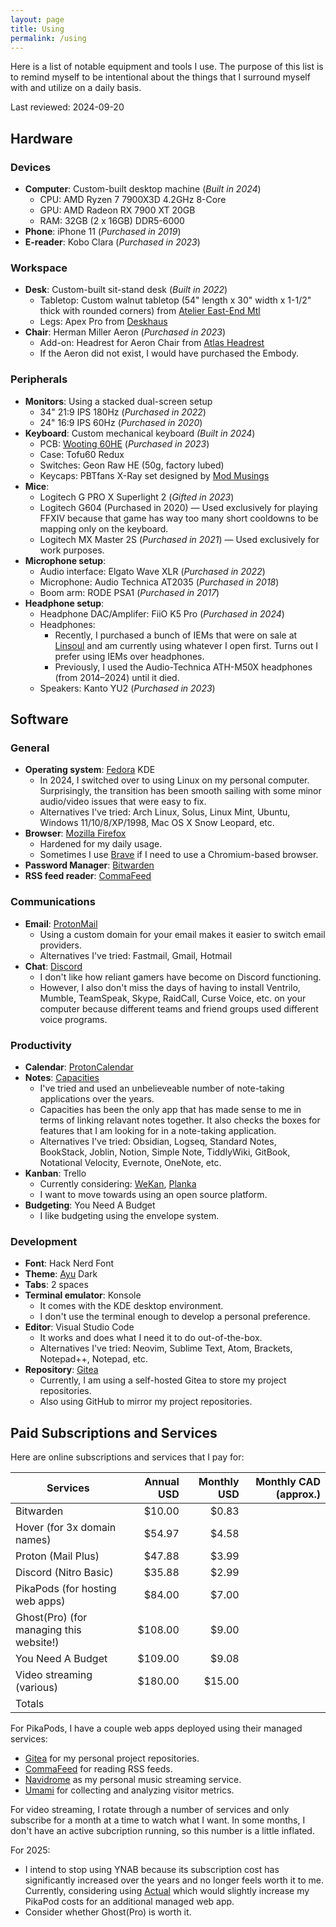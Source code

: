 ```yaml
---
layout: page
title: Using
permalink: /using
---
```


Here is a list of notable equipment and tools I use. The purpose of this list is to remind myself to be intentional about the things that I surround myself with and utilize on a daily basis.

Last reviewed: 2024-09-20

## Hardware

### Devices  
- **Computer**: Custom-built desktop machine (*Built in 2024*)
  - CPU: AMD Ryzen 7 7900X3D 4.2GHz 8-Core
  - GPU: AMD Radeon RX 7900 XT 20GB
  - RAM: 32GB (2 x 16GB) DDR5-6000
- **Phone**: iPhone 11 (*Purchased in 2019*)
- **E-reader**: Kobo Clara (*Purchased in 2023*)

### Workspace
- **Desk**: Custom-built sit-stand desk (*Built in 2022*)
  - Tabletop: Custom walnut tabletop (54" length x 30" width x 1-1/2" thick with rounded corners) from [Atelier East-End Mtl](https://eastendmtl.com/)
  - Legs: Apex Pro from [Deskhaus](https://desk.haus/)
- **Chair**: Herman Miller Aeron (*Purchased in 2023*)
  - Add-on: Headrest for Aeron Chair from [Atlas Headrest](https://atlasheadrest.com/)
  - If the Aeron did not exist, I would have purchased the Embody.

### Peripherals
- **Monitors**: Using a stacked dual-screen setup
  - 34" 21:9 IPS 180Hz (*Purchased in 2022*)
  - 24" 16:9 IPS 60Hz (*Purchased in 2020*)
- **Keyboard**: Custom mechanical keyboard *(Built in 2024*)
  - PCB: [Wooting 60HE](https://wooting.io/wooting-60he) (*Purchased in 2023*)
  - Case: Tofu60 Redux
  - Switches: Geon Raw HE (50g, factory lubed)
  - Keycaps: PBTfans X-Ray set designed by [Mod Musings](https://www.modmusings.com/)
- **Mice**:
  - Logitech G PRO X Superlight 2 (*Gifted in 2023*)
  - Logitech G604 (Purchased in 2020) — Used exclusively for playing FFXIV because that game has way too many short cooldowns to be mapping only on the keyboard.
  - Logitech MX Master 2S (*Purchased in 2021*) — Used exclusively for work purposes.
- **Microphone setup**:
  - Audio interface: Elgato Wave XLR (*Purchased in 2022*)
  - Microphone: Audio Technica AT2035 (*Purchased in 2018*)
  - Boom arm: RODE PSA1 (*Purchased in 2017*)
- **Headphone setup**:
  - Headphone DAC/Amplifer: FiiO K5 Pro (*Purchased in 2024*)
  - Headphones:
    - Recently, I purchased a bunch of IEMs that were on sale at [Linsoul](https://www.linsoul.com/) and am currently using whatever I open first. Turns out I prefer using IEMs over headphones.
    - Previously, I used the Audio-Technica ATH-M50X headphones (from 2014⁠–2024) until it died.
  - Speakers: Kanto YU2 (*Purchased in 2023*)

## Software

### General
- **Operating system**: [Fedora](https://fedoraproject.org/) KDE
  - In 2024, I switched over to using Linux on my personal computer. Surprisingly, the transition has been smooth sailing with some minor audio/video issues that were easy to fix. 
  - Alternatives I've tried: Arch Linux, Solus, Linux Mint, Ubuntu, Windows 11/10/8/XP/1998, Mac OS X Snow Leopard, etc.
- **Browser**: [Mozilla Firefox](https://www.mozilla.org/firefox)
  - Hardened for my daily usage.
  - Sometimes I use [Brave](https://brave.com/) if I need to use a Chromium-based browser.
- **Password Manager**: [Bitwarden](https://bitwarden.com/)
- **RSS feed reader**: [CommaFeed](https://www.commafeed.com/)

### Communications
- **Email**: [ProtonMail](https://proton.me/mail)
  - Using a custom domain for your email makes it easier to switch email providers.
  - Alternatives I've tried: Fastmail, Gmail, Hotmail
- **Chat**: [Discord](https://discord.com/)
  - I don't like how reliant gamers have become on Discord functioning.
  - However, I also don't miss the days of having to install Ventrilo, Mumble, TeamSpeak, Skype, RaidCall, Curse Voice, etc. on your computer because different teams and friend groups used different voice programs.

### Productivity
- **Calendar**: [ProtonCalendar](https://proton.me/calendar)
- **Notes**: [Capacities](https://capacities.io/)
  - I've tried and used an unbelieveable number of note-taking applications over the years.
  - Capacities has been the only app that has made sense to me in terms of linking relavant notes together. It also checks the boxes for features that I am looking for in a note-taking application.
  - Alternatives I've tried: Obsidian, Logseq, Standard Notes, BookStack, Joblin, Notion, Simple Note, TiddlyWiki, GitBook, Notational Velocity, Evernote, OneNote, etc.
- **Kanban**: Trello
  - Currently considering: [WeKan](https://wekan.github.io/), [Planka](https://planka.app/)
  - I want to move towards using an open source platform.
- **Budgeting**: You Need A Budget
  - I like budgeting using the envelope system.

### Development
- **Font**: Hack Nerd Font
- **Theme**: [Ayu](https://github.com/ayu-theme) Dark
- **Tabs**: 2 spaces
- **Terminal emulator**: Konsole
  - It comes with the KDE desktop environment.
  - I don't use the terminal enough to develop a personal preference.
- **Editor**: Visual Studio Code
  - It works and does what I need it to do out-of-the-box.
  - Alternatives I've tried: Neovim, Sublime Text, Atom, Brackets, Notepad++, Notepad, etc.
- **Repository**: [Gitea](https://about.gitea.com/)
  - Currently, I am using a self-hosted Gitea to store my project repositories.
  - Also using GitHub to mirror my project repositories.

## Paid Subscriptions and Services

Here are online subscriptions and services that I pay for:

| Services                                | Annual USD | Monthly USD | Monthly CAD (approx.) |
| --------------------------------------- | ---------: | ----------: | --------------------: |
| Bitwarden                               |     $10.00 |       $0.83 |
| Hover (for 3x domain names)             |     $54.97 |       $4.58 |
| Proton (Mail Plus)                      |     $47.88 |       $3.99 |
| Discord (Nitro Basic)                   |     $35.88 |       $2.99 |
| PikaPods (for hosting web apps)         |     $84.00 |       $7.00 |
| Ghost(Pro) (for managing this website!) |    $108.00 |       $9.00 |
| You Need A Budget                       |    $109.00 |       $9.08 |
| Video streaming (various)               |    $180.00 |      $15.00 |
| Totals                                  |            |             |

For PikaPods, I have a couple web apps deployed using their managed services:
- [Gitea](https://gitea.com/) for my personal project repositories.
- [CommaFeed](https://github.com/Athou/commafeed/) for reading RSS feeds.
- [Navidrome](https://www.navidrome.org/) as my personal music streaming service.
- [Umami](https://umami.is/) for collecting and analyzing visitor metrics.

For video streaming, I rotate through a number of services and only subscribe for a month at a time to watch what I want. In some months, I don't have an active subcription running, so this number is a little inflated.

For 2025:
- I intend to stop using YNAB because its subscription cost has significantly increased over the years and no longer feels worth it to me. Currently, considering using [Actual](https://actualbudget.com/) which would slightly increase my PikaPod costs for an additional managed web app.
- Consider whether Ghost(Pro) is worth it.
